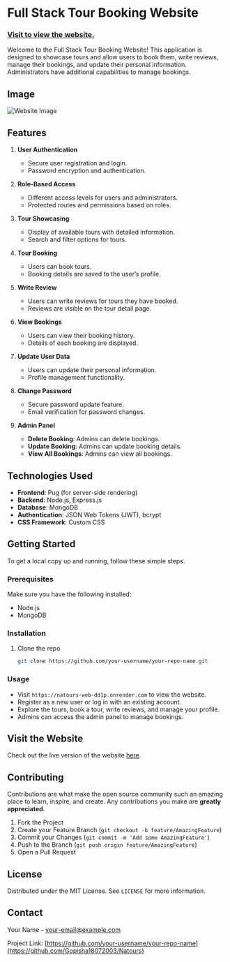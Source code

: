 # Full Stack Tour Booking Website
### [Visit to view the website.](https://natours-web-dd1p.onrender.com) 
Welcome to the Full Stack Tour Booking Website! This application is designed to showcase tours and allow users to book them, write reviews, manage their bookings, and update their personal information. Administrators have additional capabilities to manage bookings.
## Image

![Website Image](https://drive.google.com/uc?export=view&id=1tdnfcKAxhg8zevMtMa__rx9o_ysslWJT)


## Features

1. **User Authentication**
   - Secure user registration and login.
   - Password encryption and authentication.

2. **Role-Based Access**
   - Different access levels for users and administrators.
   - Protected routes and permissions based on roles.

3. **Tour Showcasing**
   - Display of available tours with detailed information.
   - Search and filter options for tours.

4. **Tour Booking**
   - Users can book tours.
   - Booking details are saved to the user’s profile.

5. **Write Review**
   - Users can write reviews for tours they have booked.
   - Reviews are visible on the tour detail page.

6. **View Bookings**
   - Users can view their booking history.
   - Details of each booking are displayed.

7. **Update User Data**
   - Users can update their personal information.
   - Profile management functionality.

8. **Change Password**
   - Secure password update feature.
   - Email verification for password changes.

9. **Admin Panel**
   - **Delete Booking**: Admins can delete bookings.
   - **Update Booking**: Admins can update booking details.
   - **View All Bookings**: Admins can view all bookings.

## Technologies Used

- **Frontend**: Pug (for server-side rendering)
- **Backend**: Node.js, Express.js
- **Database**: MongoDB
- **Authentication**: JSON Web Tokens (JWT), bcrypt
- **CSS Framework**: Custom CSS

## Getting Started

To get a local copy up and running, follow these simple steps.

### Prerequisites

Make sure you have the following installed:

- Node.js
- MongoDB

### Installation

1. Clone the repo
   ```sh
   git clone https://github.com/your-username/your-repo-name.git
### Usage

- Visit `https://natours-web-dd1p.onrender.com` to view the website.
- Register as a new user or log in with an existing account.
- Explore the tours, book a tour, write reviews, and manage your profile.
- Admins can access the admin panel to manage bookings.

## Visit the Website

Check out the live version of the website [here](https://natours-web-dd1p.onrender.com).

## Contributing

Contributions are what make the open source community such an amazing place to learn, inspire, and create. Any contributions you make are **greatly appreciated**.

1. Fork the Project
2. Create your Feature Branch (`git checkout -b feature/AmazingFeature`)
3. Commit your Changes (`git commit -m 'Add some AmazingFeature'`)
4. Push to the Branch (`git push origin feature/AmazingFeature`)
5. Open a Pull Request

## License

Distributed under the MIT License. See `LICENSE` for more information.

## Contact

Your Name - [your-email@example.com](mailto:gopishaw111@gmail.com)

Project Link: [https://github.com/your-username/your-repo-name](https://github.com/Gopisha18072003/Natours)

